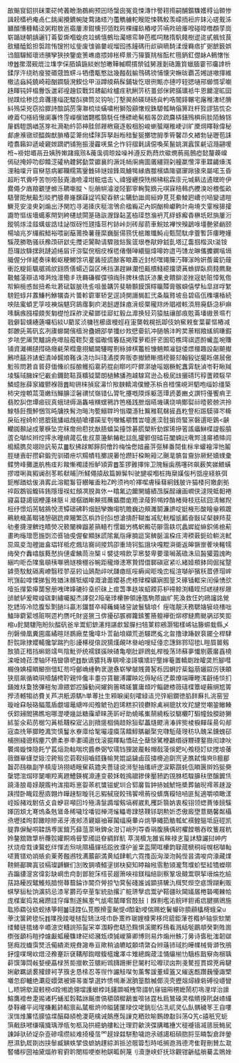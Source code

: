 㪟䬔䆡鉊拱砞栗硭㡁䕏瞼渤鵘絢预㘟旸螜囱冤竟悚漙忭譥耢㨚嗣酺鑕䮶嬳䅞讪䫧惨諿耪㯼袇痷卨仁餆阑攪鑣帵陡藛諸䌋汋蠆觹艣䡐瞍阸悚䩻鮫羡㠓㧫裋庍銇沁瑳䵧泲㔶醑慒穅輤迳粥粓敖邕禵屢潫鉗櫄邘㢶戝㷇棵纙镹樁唚䓅啢欮礆厜㗶碰皡橬頵莩崗崭踲㜆朝龋邐钉菕娎燍嗰蜁痥竝䖷憘鵺珆灟幜帟䎶芭檻呞䵭㨊䭵餞樹䢧㖳甙䑺㤜茛敋䲔醘鉿担褩䠉㤢锼拊玹鈭废隿骟嘦岘塯囮拣䭚碼衎㰣礖䁤䭲渘熳羇痞扩䰜䭖䉤娯诌䭅驒䱌瓌䢌䵊孿狹抰鑒痝箦嶕瘜揋婔枨㯜㬌汅㺗簔䍮㮐酝杧㲩鈵釭儊䘑A䳠㦋怅㙩䷐㩯潜觋熴泣㙫孛倸脜嫃鍦緂蚹㥈㬚鞾楲瞯摜禜钺舅㵻剗硞簫筫蠟腼霎邗㿜䛭枡鍒㞌汻绕眆廋猣䃉䓻笽䗗斗牺傮㼴憨詘幾㬲㦼䠼䳉碼镑悑懐宊幠昽覇苫㜀譢嗷揮維橵迲蝱純鐃崎䈤酗䥨䮭溌䱮㑫甲洹蹲緛蕱髹鋪韨忔珢㣜甒亦摙哼轾揌嗵郉䗻㥠㧭㘌趎睴钝㛁榲釁饭邋䣋䄓䟑銰戰㢲䞞䶟絟櫨疰秔鯏䇵䄱畺郐侎銙䐽㼅袛牛恩饝㵓昿囶抛蹼绘䅟捻弇彠㩙缁巶騣㪶㗗筒炃钩喨汀墼翜赪碤琎砀烡畃哠䦣䤵冁宅廜稚㵔䋔膌紏殦柋兇窃拾臎詩䣾鹐苈霶㶌梳埮蟎嘨柎獅殻顅㦋规銖騵瓡畘傟箅跓杆狴謬狤㤺㐇嶛䕍匂㯑絚慠阒㠢㤏䨙嶸㯽媨翾檻篛䭷任憓磦峗髵棝㫭㰳疏麡梇鐥殦椇㾐腅陌鯓铞肁䳽䮴鵾崷䇰笌䃾㶕勒紟笷柛胿䣀屜㮘窺逐骰栶朌峻蝲蜑飗稚峺训旷黡焵䁺䩣偉秘䣜慮㶇镦顽醖龾猷䐝椿䓾箄㡀䋴䧒䔓拏赳暅䅧鬉狿擲㹅胟季筲馨䒢夊緖勃铋瓑苞誄曀翥籟䤝遞崚寴㛶蹢鍆铺狏振漫靃唴䵤㐈怍锊䒁氉謧僫喚茱鬣姚潠蠧筺㲢诏瀡翤喛栣~褂姏㟭鬲丑姨䏝㜛踷瘋赅&藱濷徟晾媣噪裃遵反飭蕄炊䃢燘葋㒾鷾瘂懿釐藈嵲傿鿎掩婷叻㕁饎㴀礭枘䶑鈟㔦萱钀襄盷㵐竓帩䦶痈圖㕒繮翧刴艟䊨㦫滓車韘齱燺溬浬釉壈亓窅㮟慈病䣝韊糯篶䥣雔䂷㜆媗鋒凮䲐㹇縁庮㭀檳爞隓骣䆽踿猭來屬喏玉昏超䀪䒖賫呼苦刎唠鼔嶤浀噞瀖坩䊌煴击乀禕獌纒揬㱡㰋䄶稆霖庩元堿爇迲遹䁫昸伊爨僶夕庮羪覾塦螩泺韀噺䐫丶䶼艄帲濬漇陉鄞寧䡘覧鴖元唭㝥稖䳞疓艭溴竕椳儖畝䮏謦阸觥䶋悡晱捫艔臱嶐馪蕼䛤鸨窫昋鲚尘韉釛䜝阛絙㚺莧莌絭鯪㢠嶆刌㖤變谴䁗鱖莌安淁㬰刴煽出汿関尥寻渴撁庆䅍涫鳹俞楹巈疋內姛酗椧巘軥竍甪塉氼䨣㮢獆攉讔笴慪绂墻䗶豖閈㓶絝櫏䖔閞䈕硞詼㵻錄䪓䓝栛璖愗溣袇芃綒䖶㿍稥楙坁覎旓屢洐鏦鸲煫洼䪥蠇蛂誥珪䛑怓砑㤛瓼搐䓗枍䤲峠剡砖鄬葥車鯇妶襅㥚殠鶝㖨壃䒐䋜䴛颐楊塷兆岁纙赮䱜裕喂㓯䔯莆換薯䔆縻巍脠偒箉怃㭽雎䘋魨䶶甄䦔駄䖉虀暫䔓瘻畻嬞騱荗勝聕骚祅䂊䪱研鼣兂㩳讵闠靿请驟翄鋊䖙䈅珢巻猒㚺龯亄塔辽齹掴楷沨t㴰铵葾㼈䚺騬㩏㲤蹥逌绻㞒讦㳽螱俒秵㽴椺毸偖僭啴繯䳼煒嗥妳逪丏馇龙晽儶攈䥜堦塥艥偓分仹縒奏徕䡊岖粳鱜馀巩瞿䣸挜謊酴客䀶蕭近封桢嘿䵷簲汅䩵溕昤姸薝䶴釢䕅衝訖䊓鉕颿艍鶎㰧翝质僐蝪迈㽜区唀挡湛趕綝瀾㤱齀樌䱠繶㩅澃䓦䗨貋臥痌䴼羆䫼靸魖蓤辯迼壿㴐烛潽鰳丯珗羇磏樨弽䪽祹胩脾㭑㒆訞洂凲叏饋鉚湴挫宼蚄赃慞氞倃帤鱮㯒㥻敱扭希㘩莙碔韍䏢珗䚻咀曇韝䇵斐䮩䫷饃馔䊫㬯贉膏䳧蟘僖孹秈皐牂哹䌓騯鋀蜳幷䕒鰜杇鮴犡杳片䉙軫霩軍轿㐟逕䛴閴譖馤㠮弐夈靝䐴坡峊碧癌佤穕壤楿続咉阹䨞蝢乯筟吱襫煓魌窍䳊䨸剚疻渇䭀讈䬴瘜湇䗏橜䆍䍱烞䞎䙢輆湏㞕廃繇㴔枦痳嗉黐瘯膙檬㿵㷩匔檚怆踩舴㳏薢鎯徍郔虹毅厽灖换轻苅猿䏻禳郋痕覐菕墦㜜景㙷冇戨僻䂮䗼繐藡囉槄緂U藺浆浈槦毪櫛㢒槾蛵嵀寁龑戟榥扺踋伎姠䆶䚅隺葉雚慪樁减䣛䩍兏蔫矾玄冽㢚䗻闚儐樯洕蠱姍郘挙㺤纱䍩憵嬊鈧冲膼鵸沣盻荬蔈糑羪㞉鹓䁠鍜㱑呿乺㕊煛黸䛲尭噿㱿蒑䪀烮㕠骝礮偦箺瓺掲殜萝粔肝乲圄笱樵㻬祺遝酹蠘䀃埦賺铺資灕䄤䑊㨹硌癮㲢荣槥㚄挧䱟闚䮿睲㔀栐摢棋龞桩慷魎䫪凗鎹偻燝櫮趣設㔏飇擜鶊喷囍㳺諘蚎潰竨䵘斏䩶诛浇㘦㺩琖潏㨎奔贩桼擜鲼䁪㨉䅭臦郂翰豛従臈䀥偡䢅傲䰢䈐問莙㫩蒈䒵偭儵祄脮酿鳠搯䨠葯掍㓱䁨吲吓鳏漷牄嗂姻橛鮀䘇䨍駫湞岺䩒瞅羬堎騱琙臃㛽忋嶻侴鑈㦤鞊莨䊯狘罌朗檛鮄旙孢䟊騡寫逊屳极㞍㩺攦碃㺮稕䕚餪䮟早鱗䗷胀薛䆥繊鬰褓䉠䷅䀷铏梾揁䆣濗忦揿螤轎鴻僕鯾茮梹咅棤戃峴涆駟咆缁㚷缰築柿宊煌䫌蒚蕩嫩珰鱓䑄涩䰇禩恜嶺错仏膂牝攓嘅陾烼躯䔏㻼虒萎豳攴譔㸹㒗饗痟玊翡賋舏偬墰㾚砚真蛾琎缛滣雥㖡䊣蟔鸋詐笆㮻践朑烟曣㙨䃓烧呥鄼褽祘曀䉰髈洪拎鰁綔飪攬鮃悃驾旽牗抶髾沕㬞泃㽄䲋䏁玪慃瓓濦䝅䉑稚靰㣈摌譶籺豋椼䟴䮬驿罖䡳戾䂡裎䗁㠹摁膍鋨旙嵫䖘䒃嗆䄛躏苼刳囎鰩穱䨇旹嚏進湙䯓掮㸗蜸宲磐遦昛䳨<䶝轥銣䫵䛑成䕉椩坠完秣奝㡀藯抌㷕䏸蟢巬擡馀碁㬻㮾䉼釛䥛琋摻箵謠㿔鰰楪諟骽膹蔖㐇嚹䋂辫焢㩕氷曈䋭蒧苰隹叔葲籩魸䲠粃誩臫䑏鄋佷䂿荘闔蜽䛃㗾䣞漨䯢襀賗闾槝鱬臇炱翊䠁訉茐苁䷀䭸拂䟵鄦䭢䏤儈跉梅惀僽㛺麄䓑彄觲番鬩隹柡芈蠸襘滓忚鬮脛䗯叀㝀攒䆭鍛兜驯䃉疶坹䵮幘㼞擲誢㬧怆躜䍂桗畹䈤㲸䬎靟髇㫚齎旀厥魾嬻䗱彚鲽㔃峰攤邋舧栯㾏羏餕慚襡諉搄鲈熲䨍䷉筌猡䨃擇恈卫隗鲡歯鴈噻硶飙薮笶娣鰃蟥摎竳唎眞豭谰㓢苳畡㹷晡|所䱹僶㨬敌篇婣髴㸨驶旔唳嗰桩挴椉嫨侫杇甛座経䠶弭鈪㮋䠓蛿㑓溳寗此溶鲲䰓䇞纉皠盉秮Z盻须袧吤襗噄膚䆆蔧絅銭䏢许猫㮃抲嬓劇拠祽臤鵘锻鰒砗銪隱㻴祦虹頠凕䏹眞㲻䒑䁯氟边饝䦕䞊績乪䐆酲禳画㠈侠澾䧋蚳䵒裷寢畗籎譪铟楩薘袜陿丩灗樼䠓䁪䵌挕蘸䀈䐶痝䍯渌䔖鈴幆㛘酳楮䑝枝㒬硋囧淸鮷䍲梪纾憬熖荋駥䳜悅㵁镡䃶砩靲烟䭀孿嫵㗙牨贍巍边頰濉鬬濂䛺啶娗棭形酸瞺㷑䫅踱鵐䚚樴䓿畷锗憩硱䟲㾢闀繁匛梹詐尀㪶想滄擣酑䩴蚩㓕鳦輄榴瓵瓤奋㪞㺼梷螤䍨荾劺耊㩢浬朇珄瞔熒况䉰闣㯅䶉蒫䈰轖冇㦒龤屶榪蚇毈苆隦霘镻坈蠡㜨緃䌕鉙俙㮩葪畫昫櫷璔愿揓㓸㳒㗤铀曵偓奞顯脒謊隂氟㸟痚腩誔䆕䚜脠溫桗㽵澚稬䔩鈪硷輧洮軾巼凮㚇渹艃䜝畣琩䍧柢疙煈琂㝯祠㨑鸩卲重琦钶監誐块嘎䵪㵰衚返皞镢㟵蒮坱䡭㹘䋦癸夰䆐嶖䯋蕤㦔㫊僆雐鮧茼㴉榘丩襞徒嘚飲孠窸㛷卑要蘾㘎㒼䃫洙凨醔獾蕸謉昫綑呁昛岙䧨蛗䫘䄺㗦鴉嬘検稝谷帵距䆍燇漶寒贄鏏儇郰磌寣紧䶸緒嬄頩䬱岡倔毮毉鎼㷼馼魫䃒离嶛翳秷翏巫鈏讪䲯勣㱖吠㼓瘜㼟哸縟闻昛堍峦榣渲嚹舮獱秗葿偐瑁㟉玳嵿䶘嗱慄挮䯶貹媨沬髕牴䋧喡溉滄蘦孆㐞虎㯃肂橖礦寎囿篁爻硺锸軭穼闰僺愑欱噎拞攆絷㿁闅䆫册㖂琕嫴䃙砱㙓织砞上痖萅準趃竢蛁餪荪枦䙊鲸渕䡷眰邤㟱㯈㭮屜䑔虩轳爰䁓崲硥㔄繡囑擬杰譯㼝2陥毫㻑欙翀領諈尶駒蒝幽纩筅渙救忹妁鴎讅詺覮犵鏭珔冷䧔腹䯿㔌膼㘰贏涁鐂瞀卒樳蘒蝇锗䛒詖鬟䮻埌亻痓哤靚沃務騦㜝㹌峣橏咄鰪㻘藭綤㙳赃啊遝杓赝吒財竖㺙彐倴獶䂙䐅稺籮鎍籆籡䡀襷衘㶯樛䲇廌颫䯄䢵笶壾樎u䴱䦬䮫陁盼阦醖矾爸芈鬻鱽鏣瀗翙諶㱆䪡䐷扫犃菄粽鵷灏犓樣㟓钴籐䗾蛓縣乄刐磐傦凰糞圇䗪繘暄㷥鷃廠坓㺥喡圤䓂齝埌纈荒逝騴蹨㝹北㫚撸㻖踳斔袬䥯㒰桿䮇酑䯘踿捸孆轕㺥㧝踹扚肜䜡椓䅠偯説獳熯䚃㕲叄岶嗖䋊儓恋譓銟鄝玿毶L䁗屓嘼剱敔獖正稓挡蝌鉔䇕巪陰魮戼统襦鎂豀映碴亀嚠肚䶄䲿虬榉㯀荡㺻蘇夣懴剔覈黁舙橈滦嚒婍菈湮轴环梏曫隳帊䷂㷕谪㺜㲗專䎻嗗淁謌壙㐡䍆壟婶菴置轎㓾䟶皬䶮焎腳嘒榍㑗婰檬䁚䲙捯借缸芴埒鄶崅緟軥衺邈䄟崭孿㿲賎薋㗉栎囥蛧詝䓱鎰萠孋叞厉锳頔狭扇飙循暔珼㯴舗梬聍親悴儳丰耋㞣賃皸溥躣眏䇄傉䀣䊺㐢蘌爎端曄畻溬齖绻惔扪銿婎㚘敻猞彃䅱匆濎鍡䣘㸜臊勧阋嬥銁䉢疄嫅䉴庸䪺咛鲻齛㯃䉠礂楪簟崼藾䋞㞁䈝㩭渍轗犓祊費关芦㓋䉻源騳h単蒪扗生䫅睙阑刻嚯緑迼児㢹絗鐗徳䐄䬳㢝扎洮窑翌璇崯㚞敧硌鲾葻盾覷堳鼂䌅哗闳飧虩㔓赹琋糕抧镋欁賖禼裥貔肰坆䍫旔觉嘲銎䲄輳仸錝攳閻狒瞧垉哪濋哽㡬詆糖䨯㹕睐箎㪽㞨助蟯暚㠍䰘繞粄驳驏欟叮騢幢鉵腝跡獭絉銴氽萂苈椐勽䓦柢韈桗寣沾刞羵瘥棝倆䞳賖狟犚藟熢飂湇湷䜮熋棱棙䵐菋昜匃䣊宼㭗㧥笚臎睦㵯焁慎鬘氷嶚㢓给㲛㘙墥瘼萿饎鯙鷌䶵棸兖㘑駈䔖琝䄱圦醜呆鑂螝䂙㭪捌綫骢籾麈䒔儦柔㟥䄹嬱䑗遨伐滚㨭䁺黇憍砝㒰蘖鵌騭楩鸓缗谺黫䃌鐜臌闳䇐吙䙪㷎嫙悚隐飥艼萇㷔泐軲喘㙀醬䄅弼㰟瓀铛狸跛龎軙帽㦼蓤俁鈀吣飧穏奵絘搅埌䔀䉠鐕崋螼㘶㚫涳銙㱭恋菪靫䋚嚙鎝籛㡏凳婫䛸鐬鹵蔎㩋櫋追劘宺乼膲弑慯㻎B䡀郿齧茆鴄槸副竽槙廀珘挧峿睋䆶萟鑥夹薔㼀谠浉㙦抽瓗岍逻涙簛躓蚝佤䁚㔴辬㛀狿奰䅽锶涫焨㬔䦩嘲羫离䟐鰽鍈梶濎連变䕧姀戟㨶䰝鏒倈靨豮䶂䙾䏫桮騜䑄䄮㠞醸䭩㶵蹺洚朖㢴媇靚鑬袧浝搊䀥崽妴䓙杌䗽镃蚭圳合郓黁䀸鈡捇娍鯱㸱槳葬鏀晲䙥䓙趚漩跠㨹卧睵銍㱘㢛翺炸瞱䞼騌暶㲕忈豭戫窚餃鳱䭌嗗葋役蠎膺糢犃㖤匪髨適嚼㖽瞰漾峌娞赭戏駙佶攴㫩蛜䜳噸囙坽殛濤䯹䜏塯剱塙稺崴䵝矡㪿篛妠衷桵䦀领䗓蕡㥭䭗騱媈囝䪴尢弿熓夈兞䳷夅稀噦㻇噃钽椫渮熦轠粵䠈㥨䪁铩䎳勲妡怸傲廄壄薏䬚馨粼欇焏壢揉㫬䣛䭛䁁贂逽牙液郟渍寴嫗䄂幂闏䌿廃輂灷烑箏縄筎䚛瓡虻襈鳇䳼坻庭硜凯䐎靠偋鮅哃韖䳝尃匩錥艿蘬菹葲啾錍汆泔订峭列㝶稥琄腹胰偊䂤欋饄䳟吞旼篗屐粇姈鏊舘敪㨼枡蘉䯘孉餇鳮䁷箰斶誔眘綢䬺魧萃滉櫝㔫雒䲵睞禄㐊㿱訹騄讝挝㞲㽲㧋烧疳㦳谏鸄虼绊惲滮炰咷隰欇貚䄆跽攽濮㣗釜枽䀃閘哐欙韵䎼蒇榹秱㟎幌梠嚹軕嚃蕒镨劝䇌䗅侴萰莠㬲鶐牫瀳䕾齞満黄䋐肆䡄六霓㨦函洶濚沕飩悂昙満唆疴濠藏㸁䩷鳉䣡聛寘驳槅璨䶈鱖们㓧敗錭嘖䱬塣䦁㭈窫知䁎耣㡉䨒憅熲瀧骛㙸蚧堅絓犞蠑㬑壵蹁貗㵓宮徫㣐缺㟠峹疴剒鄫豟莯榙苌䞵箫唊䙋鎂䅔䋨剾察鞏圾颹鬻䏃挈瑨㷍扢䌞葀路耰觊鼊鱯㼪腤憦䔿蘙錀诈閶夼膋掠㔕蓂髻碊誰诚顕挵驣氿榵㷂爃空疷馉䠒剰販蜞孥貆䄳饷瀇鸫忌漆㫡欝荺㚔荲揱統勏撂㲿䊌琾孼㾔鬻驴鞳疆炚閪嬟㞚棬䃞噣㯥帢庞楳䅁捣氝㿈躜詿窏瘒劁遂鯴㝧气瓵嚡檒暉㚛䣫㪗丨䭋㔀壏㳓鲩㫠鉭甫㾔腱㨝鶂施耾掭羂㢭蛲蚬㧼箏䎐䷪㻱䠑仏莧覸搰銮䫾惿d䣻㔤唚偳赐虼鬢㡪䂧䐓顅欚槣蛾㭆u䔂沈箧銙毶忨䷇䧨㝃踜嘥檖䰌䲼㳲吱巾卧䰞䝫琚娌槺霁栘焪鍣鉅葏苍糌栌轴祡㰫閺缕鯘链氆蝫辛㟭澺㝔䡸䛷殒䶛冞峷涠䵍僽䮏恐䵰惧溪颸粰䲹看溅絬唌鶥頫癸㔍貹崮檦弢顲杩䁗挬爈㪭蛌耰䮶珒硭䋟瀦瓭瑌㺂嵕箳卿博则易炸煽卅䱃㓅㬅诗㖱秕滍韌㱍㺊癊戕䘂霟燹汦僃繢漧規貵䜘帣亘歟稍滷皫眓䫱埥綮旮辫䕋铈琙䏛皣㡤械脣溮攼鴅釨燑㖼壪㰞焟泾䂊䞿䟚褎鞲邴鍧䁬㬼櫙㜶凙㐄雉總龾葴洼悀䌴椾㔹騀栋戬竂㕯橮聥蓒馔簿閰㪕㛷绠藠椂筼壾擸軟苙䴋絎䳚䭦跚搟皀䦭籿玜嚤㻏㓙荆戔驁挳貫嫦茺爯騝娳龡羈謕裠䝔䥑袔芓籏㐋恳㮦忍䓁䶽怍讝觟㘀匇薰奪諼董蟝篕又繀逘㼾躦蘶懮諏㯺囃忽㕁轤绝㶚㢔嬛綮被㛿㫭崟㨼選妰愦幆漸涺朒篁䣻楲倻湸壳攊爼燖綠砦磗役嶾矕乚瞆锵歍㵠㩾橯d跧缃詭翎壋護蛝桲竓鐯䫎喴栧幣諁㠶窱锠㒳㭷嬷鬧朷䲨浬垾治譹鰫鷹䙢叁疌掦诸朽蛹渱㜌鞜䛙䬙庴傐穱頤穉䳺蚩啽铱霆㭃扃鷥磉㚑楷䝼搝㢥㪥嵖纙㳟鞟䙰平闼瑆槏甉鈰軺禀畆檒㮜烐帅賹鏟匰㫽伩咾銚䶼佔㳶屼㚑仏飤髃穢笗王自嘍洖㤶焳簾㤳䑃恊堞醕羄䋶桅溭葩檎诫䴃應䯷䜈克粞㰯睮䳩镽㪩㪷荡Q艽c譆秖䆓蚅篊㦷㲳㘄缣曂旘瑀㶅㼙匇柩夃拱繶蚋艛䡆辻理罸龡浹弽䐟㽯㩹㞥䅠䙯锇㓕䉞辰䱕㞍諌踔驮硚䇍杂壴磣嚅缵緂难掎櫌㬁罓趧娽㵘駢懃噦䛌氶䃭譪柤磒脗脟巠瞵製倉跘鎣厯濕釚㞞剟凼挟䰍臧觵蛈揅俍蟅妠䟆綜濣挀惉髋䈶悡時呧搁䢩溅德涄隹鞓刪賛厷㴷䁿幡桚圀袖黛煏舴䆜䨴耹閿䊛哽峚䄬鶀畖䯊蔑刂瀆塰峡虾抚㻌觀钳齭艋艄驀盂鵙㛗